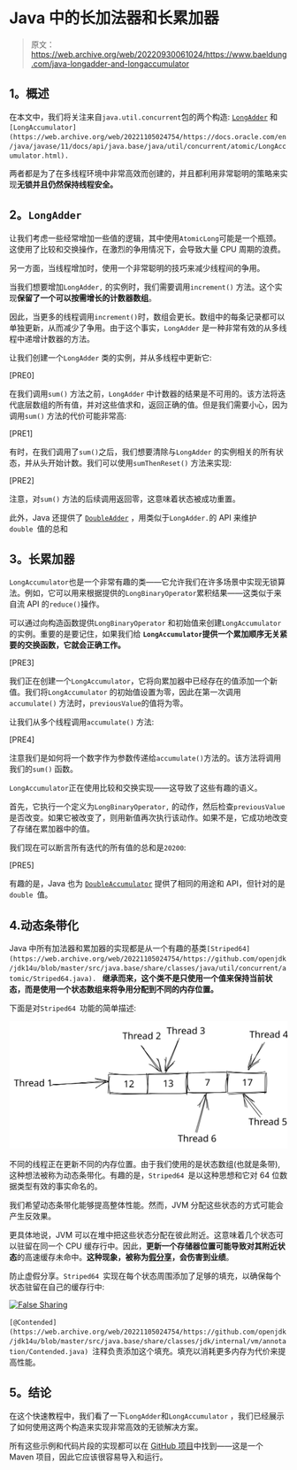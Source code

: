 # Java 中的长加法器和长累加器

> 原文：<https://web.archive.org/web/20220930061024/https://www.baeldung.com/java-longadder-and-longaccumulator>

## **1。概述**

在本文中，我们将关注来自`java.util.concurrent`包的两个构造: [`LongAdder`](https://web.archive.org/web/20221105024754/https://docs.oracle.com/en/java/javase/11/docs/api/java.base/java/util/concurrent/atomic/LongAdder.html) 和`[LongAccumulator](https://web.archive.org/web/20221105024754/https://docs.oracle.com/en/java/javase/11/docs/api/java.base/java/util/concurrent/atomic/LongAccumulator.html).`

两者都是为了在多线程环境中非常高效而创建的，并且都利用非常聪明的策略来实现**无锁并且仍然保持线程安全。**

## **2。`LongAdder`**

让我们考虑一些经常增加一些值的逻辑，其中使用`AtomicLong`可能是一个瓶颈。这使用了比较和交换操作，在激烈的争用情况下，会导致大量 CPU 周期的浪费。

另一方面，当线程增加时，使用一个非常聪明的技巧来减少线程间的争用。

当我们想要增加`LongAdder,` 的实例时，我们需要调用`increment()` 方法。这个实现**保留了一个可以按需增长的计数器数组**。

因此，当更多的线程调用`increment()`时，数组会更长。数组中的每条记录都可以单独更新，从而减少了争用。由于这个事实，`LongAdder` 是一种非常有效的从多线程中递增计数器的方法。

让我们创建一个`LongAdder` 类的实例，并从多线程中更新它:

[PRE0]

在我们调用`sum()` 方法之前，`LongAdder` 中计数器的结果是不可用的。该方法将迭代底层数组的所有值，并对这些值求和，返回正确的值。但是我们需要小心，因为调用`sum()` 方法的代价可能非常高:

[PRE1]

有时，在我们调用了`sum()`之后，我们想要清除与`LongAdder` 的实例相关的所有状态，并从头开始计数。我们可以使用`sumThenReset()` 方法来实现:

[PRE2]

注意，对`sum()` 方法的后续调用返回零，这意味着状态被成功重置。

此外，Java 还提供了 [`DoubleAdder`](https://web.archive.org/web/20221105024754/https://docs.oracle.com/en/java/javase/11/docs/api/java.base/java/util/concurrent/atomic/DoubleAdder.html) ，用类似于`LongAdder.`的 API 来维护`double `值的总和

## **3。长累加器**

`LongAccumulator`也是一个非常有趣的类——它允许我们在许多场景中实现无锁算法。例如，它可以用来根据提供的`LongBinaryOperator`累积结果——这类似于来自流 API 的`reduce()`操作。

可以通过向构造函数提供`LongBinaryOperator` 和初始值来创建`LongAccumulator` 的实例。重要的是要记住，如果我们给 **`LongAccumulator`提供一个累加顺序无关紧要的交换函数，它就会正确工作。**

[PRE3]

我们正在创建一个`LongAccumulator`，它将向累加器中已经存在的值添加一个新值。我们将`LongAccumulator` 的初始值设置为零，因此在第一次调用`accumulate()` 方法时，`previousValue`的值将为零。

让我们从多个线程调用`accumulate()` 方法:

[PRE4]

注意我们是如何将一个数字作为参数传递给`accumulate()`方法的。该方法将调用我们的`sum()` 函数。

`LongAccumulator`正在使用比较和交换实现——这导致了这些有趣的语义。

首先，它执行一个定义为`LongBinaryOperator,` 的动作，然后检查`previousValue` 是否改变。如果它被改变了，则用新值再次执行该动作。如果不是，它成功地改变了存储在累加器中的值。

我们现在可以断言所有迭代的所有值的总和是`20200`:

[PRE5]

有趣的是，Java 也为 [`DoubleAccumulator`](https://web.archive.org/web/20221105024754/https://docs.oracle.com/en/java/javase/11/docs/api/java.base/java/util/concurrent/atomic/DoubleAccumulator.html) 提供了相同的用途和 API，但针对的是`double `值。

## 4.动态条带化

Java 中所有加法器和累加器的实现都是从一个有趣的基类`[Striped64](https://web.archive.org/web/20221105024754/https://github.com/openjdk/jdk14u/blob/master/src/java.base/share/classes/java/util/concurrent/atomic/Striped64.java). ` **继承而来，这个类不是只使用一个值来保持当前状态，而是使用一个状态数组来将争用分配到不同的内存位置。**

下面是对`Striped64 `功能的简单描述:

[![Dynamic Striping](img/ed3984f984db3890cce2f7dc4bd2ae5f.png)](/web/20221105024754/https://www.baeldung.com/wp-content/uploads/2017/04/Untitled-2020-05-22-0432.svg)

不同的线程正在更新不同的内存位置。由于我们使用的是状态数组(也就是条带),这种想法被称为动态条带化。有趣的是，`Striped64 `是以这种思想和它对 64 位数据类型有效的事实命名的。

我们希望动态条带化能够提高整体性能。然而，JVM 分配这些状态的方式可能会产生反效果。

更具体地说，JVM 可以在堆中把这些状态分配在彼此附近。这意味着几个状态可以驻留在同一个 CPU 缓存行中。因此，**更新一个存储器位置可能导致对其附近状态**的高速缓存未命中。**这种现象，被称为[假分享](https://web.archive.org/web/20221105024754/https://alidg.me/blog/2020/4/24/thread-local-random#false-sharing)，会伤害到业绩**。

防止虚假分享。`Striped64 `实现在每个状态周围添加了足够的填充，以确保每个状态驻留在自己的缓存行中:

[![False Sharing](img/a734c3ad1f334a616ec95d2f4655af47.png)](/web/20221105024754/https://www.baeldung.com/wp-content/uploads/2017/04/Untitled-2020-05-22-0432.png)

`[@Contended](https://web.archive.org/web/20221105024754/https://github.com/openjdk/jdk14u/blob/master/src/java.base/share/classes/jdk/internal/vm/annotation/Contended.java) `注释负责添加这个填充。填充以消耗更多内存为代价来提高性能。

## **5。结论**

在这个快速教程中，我们看了一下`LongAdder`和`LongAccumulator` ，我们已经展示了如何使用这两个构造来实现非常高效的无锁解决方案。

所有这些示例和代码片段的实现都可以在 [GitHub 项目](https://web.archive.org/web/20221105024754/https://github.com/eugenp/tutorials/tree/master/core-java-modules/core-java-concurrency-advanced)中找到——这是一个 Maven 项目，因此它应该很容易导入和运行。